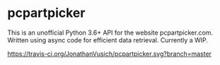# pcpartpicker
This is an unofficial Python 3.6+ API for the website pcpartpicker.com.
Written using async code for efficient data retrieval. Currently a WIP. 

https://travis-ci.org/JonathanVusich/pcpartpicker.svg?branch=master
